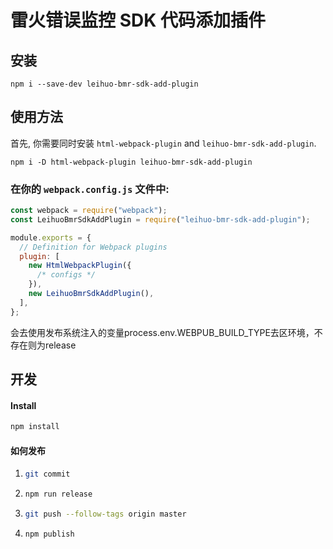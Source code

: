 # 雷火错误监控 SDK 代码添加插件

## 安装

```
npm i --save-dev leihuo-bmr-sdk-add-plugin
```

## 使用方法

首先, 你需要同时安装 `html-webpack-plugin` and `leihuo-bmr-sdk-add-plugin`.

```shell
npm i -D html-webpack-plugin leihuo-bmr-sdk-add-plugin
```

### 在你的 `webpack.config.js` 文件中:

```javascript
const webpack = require("webpack");
const LeihuoBmrSdkAddPlugin = require("leihuo-bmr-sdk-add-plugin");

module.exports = {
  // Definition for Webpack plugins
  plugin: [
    new HtmlWebpackPlugin({
      /* configs */
    }),
    new LeihuoBmrSdkAddPlugin(),
  ],
};
```

会去使用发布系统注入的变量process.env.WEBPUB_BUILD_TYPE去区环境，不存在则为release

## 开发

#### Install

```sh
npm install
```

#### 如何发布

1. ```sh
   git commit
   ```

2. ```sh
   npm run release
   ```

3. ```sh
   git push --follow-tags origin master
   ```

4. ```sh
   npm publish
   ```
